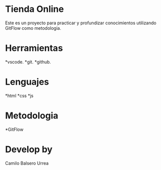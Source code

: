 # Tienda Online
Este es un proyecto para practicar y profundizar conocimientos utilizando GitFlow como metodologia.

# Herramientas
*vscode.
*git.
*github.

# Lenguajes
*html
*css
*js

# Metodologia
*GitFlow

# Develop by
Camilo Balsero Urrea